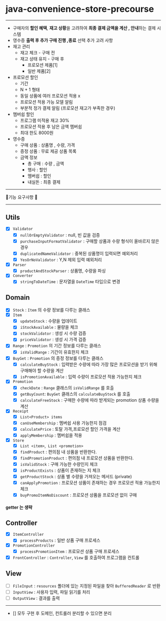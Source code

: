 # java-convenience-store-precourse
- - -
- 구매자의 **할인 혜택**, **재고 상황**을 고려하여 **최종 결제 금액을 계산 , 안내**하는 결제 시스템
- 영수증 **출력 후 추가 구매 진행 ,종료** 선택
추가 고려 사항
- 재고 관리
  - 재고 체크 - 구매 전
  - 재고 상태 유지 - 구매 후 
    - 프로모션 제품[1]
    - 일반 제품[2]
- 프로모션 할인
  - 기간
  - N + 1 형태
  - 동일 상품에 여러 프로모션 적용 x
  - 프로모션 적용 가능 모델 알림 
  - 부분적 정가 결제 알림 (프로모션 재고가 부족한 경우)
- 멤버쉽 할인
  - 프로그램 미적용 재고 30% 
  - 프로모션 적용 후 남은 금액 멤버쉽
  - 최대 한도 8000원
- 영수증
  - 구매 상품 : 상품명 , 수량, 가격
  - 증정 상품 : 무료 제공 상품 목록
  - 금액 정보 
    - 총 구매 : 수량 , 금액
    - 행사 : 할인
    - 멤버쉽 : 할인
    - 내실돈 : 최종 결제
- - - 
👷기능 요구사항 👷
- - -
## Utils
- [x] `Validator`
  - [x] `nullOrEmptyValidator` : null, 빈 값을 검증
  - [x] `purchaseInputFormatValidator` : 구매할 상품과 수량 형식이 올바르지 않은 경우
  - [x] `duplicatedNameValidator` : 중복된 상품명이 입력되면 예외처리 
  - [X] `YesOrNoValidator` : Y,N 제외 입력 예외처리
- [x] `Parser`
  - [x] `productAndStockParser` : 상품명, 수량을 파싱
- [x] `Converter`
  - [x] `stringToDateTime` : 문자열을 `DateTime` 타입으로 변경
## Domain
- [x] `Stock` : `Item` 의 수량 정보를 다루는 클래스
- [x] `Item` 
  - [x] `updateStock` : 수량을 업데이트
  - [x] `iStockAvailable` : 물량을 체크
  - [x] `stockValidator` : 생성 시 수량 검증
  - [x] `priceValidator` : 생성 시 가격 검증
- [x] `Range` : `Promotion` 의 기간 정보를 다루는 클래스 
  - [x] `isValidRange` : 기간이 유효한지 체크
- [x] `BuyGet` : `Promotion` 의 증정 정보를 다루는 클래스
  - [x] `calculateBuyStock` : 입력받은 수량에 따라 가장 많은 프로모션을 받기 위해 구매해야 할 수량을 계산
  - [x] `isPromotionAvailable` : 입력 수량이 프로모션 적용 가능한지 체크
- [x] `Promotion`
  - [x] `checkDate` : `Range` 클래스의 `isValidRange` 를 호출 
  - [x] `getBuyCount`: `BuyGet` 클래스의 `calculateBuyStock` 를 호출 
  - [x] `calculateFreeStock` : 구매한 수량에 따라 받게되는 promotion 상품 수량을 계산
- [x] `Receipt` 
  - [x] `List<Product> items`
  - [x] `canUseMembership` : 멤버쉽 사용 가능한지 점검
  - [x] `calculatePrice` : 토탈 가격,프로모션 할인 가격을 계산
  - [x] `applyMembership` : 멤버쉽을 적용
- [x] `Store`
  - [x] `List <item>`,` List <promotion>`
  - [x] `findProduct` : 편의점 내 상품을 반환한다.
  - [x] `findPromotionProduct` : 편의점 내 프로모션 상품을 반환한다.
  - [x] `isValidStock` : 구매 가능한 수량인지 체크
  - [x] `isProductExists` : 상품이 존재하는 지 체크 
  - [x] `getProductStock` : 상품 별 수량을 가져오는 메서드 (private)
  - [x] `canApplyPromotion` : 프로모션 상품이 존재하는 경우 프로모션 적용 가능한지 체크
  - [x] `buyPromoItemNoDiscount` : 프로모션 상품을 프로모션 없이 구매
#### getter 는 생략
## Controller
- [x] `ItemController`
  - [x] `processProducts` : 일반 상품 구매 프로세스
- [x] `PromotionController`
  - [x] `processPromotionItem` : 프로모션 상품 구매 프로세스
- [x] `FrontController` : `Controller`, `View` 를 호출하여 프로그램을 컨트롤
## View
- [ ] `FileInput` : `resources` 폴더에 있는 지정된 파일을 찾아 `BufferedReader` 로 반환
- [ ] `InputView` : 사용자 입력, 파일 읽기를 처리
- [ ] `OutputView` :  결과를 출력
- - -

- [] 모두 구현 후 도메인, 컨트롤러 분리할 수 있으면 분리